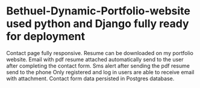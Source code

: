 # Bethuel-Dynamic-Portfolio-website used python and Django fully ready for deployment
Contact page fully responsive.
Resume can be downloaded on my portfolio website.
Email with pdf resume attached automatically send to the user after completing the contact form.
Sms alert after sending the pdf resume send to the phone
Only registered and log in users are able to receive email with attachment.
Contact form data persisted in Postgres database.

